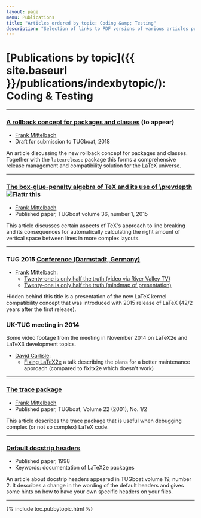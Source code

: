 ```yaml
---
layout: page
menu: Publications
title: "Articles ordered by topic: Coding &amp; Testing"
description: "Selection of links to PDF versions of various articles published by the LaTeX3 project and links to videos of their conference presentations ordered by major topics."
---
```


# [Publications by topic]({{ site.baseurl }}/publications/indexbytopic/): Coding &amp; Testing


***


### <a href="{{site.baseurl}}/publications/2018-version-rollback.pdf" target="_blank" onclick="vgwPixelCall('f018e721a0fe425899cee633a987ebff');">A rollback concept for packages and classes</a> (to appear)

+ [Frank Mittelbach]({{site.baseurl}}/about/team/#frank-mittelbach)
+ Draft for submission to TUGboat, 2018 

An article discussing the new rollback concept for packages and
classes. Together with the `latexrelease` package this forms a
comprehensive release management and compatibility solution for the
LaTeX universe.


***


### <a href="{{site.baseurl}}/publications/tb112mitt-prevdepth.pdf" target="_blank" onclick="vgwPixelCall('be7380004b504e3690a5c4c96e8c8d77');">The box-glue-penalty algebra of TeX and its use of \prevdepth</a> <a target="_blank" href="https://flattr.com/submit/auto?user_id=Frank.Mittelbach&url=http%3A%2F%2Flatex-project.org%2Fpublications%2Ftb112mitt-prevdepth.pdf"><img border="0" title="Flattr this" alt="Flattr this" src="//button.flattr.com/flattr-badge-large.png"/></a>

+ [Frank Mittelbach]({{site.baseurl}}/about/team/#frank-mittelbach)
+ Published paper, TUGboat volume 36, number 1, 2015

This article discusses certain aspects of TeX's approach to line breaking and its consequences for automatically calculating the right amount of vertical space between lines in more complex layouts.

***



### TUG 2015 <a href="http://tug.org/tug2015/" target="_blank">Conference (Darmstadt, Germany)</a>

+ [Frank Mittelbach]({{site.baseurl}}/about/team/#frank-mittelbach):
  + [Twenty-one is only half the truth (video via River Valley TV)](http://www.zeeba.tv/twenty-one-is-only-half-the-truth/)
  + [Twenty-one is only half the truth (mindmap of presentation)]({{site.baseurl}}/publications/2015-07-20-twentyone-details.pdf)

Hidden behind this title is a presentation of the new LaTeX kernel compatibility concept that was introduced with 2015 release of LaTeX (42/2 years after the first release).





### UK-TUG meeting in 2014

Some video footage from the meeting in November 2014 on LaTeX2e and LaTeX3 development topics. 

+ [David Carlisle]({{site.baseurl}}/about/team/#david-carlisle):
  + [Fixing LaTeX2e](https://vimeo.com/113430065) a talk describing the plans for a better maintenance approach (compared to fixltx2e which doesn't work)


***



### <a href="{{site.baseurl}}/publications/tb70mitt.pdf" target="_blank" onclick="vgwPixelCall('3e392c2134934117af3b2c8fa0eb698e');">The trace package</a>

+ [Frank Mittelbach]({{site.baseurl}}/about/team/#frank-mittelbach)
+ Published paper, TUGboat, Volume 22 (2001), No. 1/2

This article describes the trace package that is useful when debugging complex (or not so complex) LaTeX code.

***





### [Default docstrip headers]({{site.baseurl}}/publications/docstrip-header.pdf)

+ Published paper, 1998
+ Keywords: documentation of LaTeX2e packages

An article about docstrip headers appeared in TUGboat volume 19, number 2. It describes a change in the wording of the default headers and gives some hints on how to have your own specific headers on your files.

***




<div class="row">{% include toc.pubbytopic.html %}</div>
<div id="div_vgwpixel"></div>

